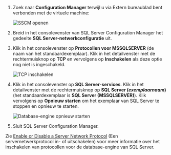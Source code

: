 1. Zoek naar **Configuration Manager** terwijl u via Extern bureaublad bent verbonden met de virtuele machine:

    ![SSCM openen](./media/virtual-machines-sql-server-connection-tcp-protocol/sql-server-configuration-manager.png)

1. Breid in het consolevenster van SQL Server Configuration Manager het gedeelte **SQL Server-netwerkconfiguratie** uit.

1. Klik in het consolevenster op **Protocollen voor MSSQLSERVER** (de naam van het standaardexemplaar). Klik in het detailvenster met de rechtermuisknop op **TCP** en vervolgens op **Inschakelen** als deze optie nog niet is ingeschakeld.

    ![TCP inschakelen](./media/virtual-machines-sql-server-connection-tcp-protocol/enable-tcp.png)

1. Klik in het consolevenster op **SQL Server-services**. Klik in het detailvenster met de rechtermuisknop op **SQL Server (*exemplaarnaam*)** (het standaardexemplaar is **SQL Server (MSSQLSERVER)**). Klik vervolgens op **Opnieuw starten** om het exemplaar van SQL Server te stoppen en opnieuw te starten.

    ![Database-engine opnieuw starten](./media/virtual-machines-sql-server-connection-tcp-protocol/restart-sql-server.png)

1. Sluit SQL Server Configuration Manager.

Zie [Enable or Disable a Server Network Protocol](http://msdn.microsoft.com/library/ms191294.aspx) (Een servernetwerkprotocol in- of uitschakelen) voor meer informatie over het inschakelen van protocollen voor de database-engine van SQL Server.
